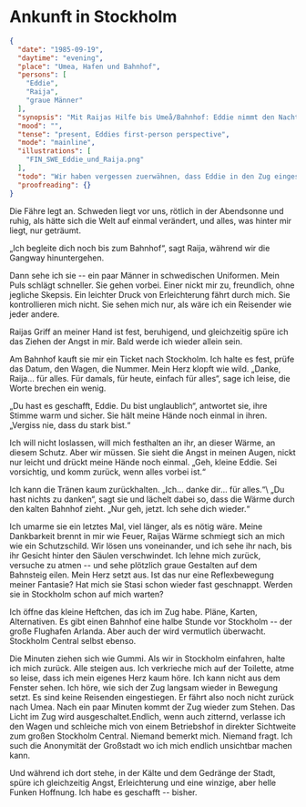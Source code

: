 # Ankunft in Stockholm

```json
{
  "date": "1985-09-19",
  "daytime": "evening",
  "place": "Umea, Hafen und Bahnhof",
  "persons": [
    "Eddie",
    "Raija",
    "graue Männer"
  ],
  "synopsis": "Mit Raijas Hilfe bis Umeå/Bahnhof: Eddie nimmt den Nachtzug nach Stockholm, versteckt sich vor möglichen Verfolgern, steigt im Betriebsareal aus und gelangt unerkannt zum Central – erste Schritte in die Anonymität der Freiheit.",
  "mood": "",
  "tense": "present, Eddies first-person perspective",
  "mode": "mainline",
  "illustrations": [
    "FIN_SWE_Eddie_und_Raija.png"
  ],
  "todo": "Wir haben vergessen zuerwähnen, dass Eddie in den Zug eingesteigen ist und er abfährt, bevor die grauen Gestalten kommen. Es wird Nacht während der Fahrt, Eddie kommt am zeitigen Morgen in Stockholm an. Beim Aussteigen gibt es Redundanzen im Text. Es fehlt der Vergleich mit ostdeutschen Städten. Die Hoffnungslosigkeit der zerfallenden Bausubstanz.",
  "proofreading": {}
}
```

Die Fähre legt an. Schweden liegt vor uns, rötlich in der Abendsonne und ruhig,
als hätte sich die Welt auf einmal verändert, und alles, was hinter mir liegt,
nur geträumt.

„Ich begleite dich noch bis zum Bahnhof“, sagt Raija, während wir die Gangway
hinuntergehen.

Dann sehe ich sie -- ein paar Männer in schwedischen Uniformen. Mein Puls
schlägt schneller. Sie gehen vorbei. Einer nickt mir zu, freundlich, ohne
jegliche Skepsis. Ein leichter Druck von Erleichterung fährt durch mich. Sie
kontrollieren mich nicht. Sie sehen mich nur, als wäre ich ein Reisender wie
jeder andere.

Raijas Griff an meiner Hand ist fest, beruhigend, und gleichzeitig spüre ich das
Ziehen der Angst in mir. Bald werde ich wieder allein sein.

Am Bahnhof kauft sie mir ein Ticket nach Stockholm. Ich halte es fest, prüfe das
Datum, den Wagen, die Nummer. Mein Herz klopft wie wild. „Danke, Raija… für
alles. Für damals, für heute, einfach für alles“, sage ich leise, die Worte
brechen ein wenig.

„Du hast es geschafft, Eddie. Du bist unglaublich“, antwortet sie, ihre Stimme
warm und sicher. Sie hält meine Hände noch einmal in ihren. „Vergiss nie, dass
du stark bist.“

Ich will nicht loslassen, will mich festhalten an ihr, an dieser Wärme, an
diesem Schutz. Aber wir müssen. Sie sieht die Angst in meinen Augen, nickt nur
leicht und drückt meine Hände noch einmal. „Geh, kleine Eddie. Sei vorsichtig,
und komm zurück, wenn alles vorbei ist.“

Ich kann die Tränen kaum zurückhalten. „Ich… danke dir… für alles.“\ „Du hast
nichts zu danken“, sagt sie und lächelt dabei so, dass die Wärme durch den
kalten Bahnhof zieht. „Nur geh, jetzt. Ich sehe dich wieder.“

Ich umarme sie ein letztes Mal, viel länger, als es nötig wäre. Meine
Dankbarkeit brennt in mir wie Feuer, Raijas Wärme schmiegt sich an mich wie ein
Schutzschild. Wir lösen uns voneinander, und ich sehe ihr nach, bis ihr Gesicht
hinter den Säulen verschwindet. Ich lehne mich zurück, versuche zu atmen -- und
sehe plötzlich graue Gestalten auf dem Bahnsteig eilen. Mein Herz setzt aus. Ist
das nur eine Reflexbewegung meiner Fantasie? Hat mich sie Stasi schon wieder
fast geschnappt. Werden sie in Stockholm schon auf mich warten?

Ich öffne das kleine Heftchen, das ich im Zug habe. Pläne, Karten, Alternativen.
Es gibt einen Bahnhof eine halbe Stunde vor Stockholm -- der große Flughafen
Arlanda. Aber auch der wird vermutlich überwacht. Stockholm Central selbst
ebenso.

Die Minuten ziehen sich wie Gummi. Als wir in Stockholm einfahren, halte ich
mich zurück. Alle steigen aus. Ich verkrieche mich auf der Toilette, atme so
leise, dass ich mein eigenes Herz kaum höre. Ich kann nicht aus dem Fenster
sehen. Ich höre, wie sich der Zug langsam wieder in Bewegung setzt. Es sind
keine Reisenden eingestiegen. Er fährt also noch nicht zurück nach Umea. Nach
ein paar Minuten kommt der Zug wieder zum Stehen. Das Licht im Zug wird
ausgeschaltet.Endlich, wenn auch zitternd, verlasse ich den Wagen und schleiche
mich von einem Betriebshof in direkter Sichtweite zum großen Stockholm Central.
Niemand bemerkt mich. Niemand fragt. Ich such die Anonymität der Großstadt wo
ich mich endlich unsichtbar machen kann.

Und während ich dort stehe, in der Kälte und dem Gedränge der Stadt, spüre ich
gleichzeitig Angst, Erleichterung und eine winzige, aber helle Funken Hoffnung.
Ich habe es geschafft -- bisher.
